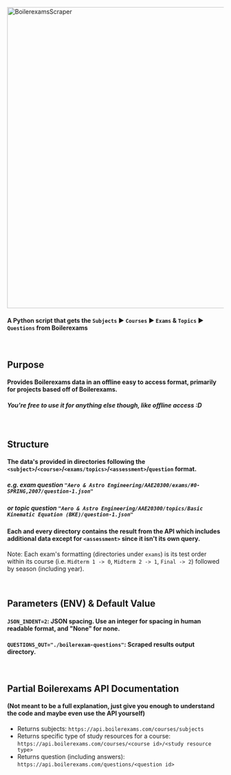 <img width="700" height="auto" alt="BoilerexamsScraper" src="https://github.com/user-attachments/assets/be548c88-11d3-41a4-906a-fad983ee6f78" alt="BoilerexamsScraper" />

#### A Python script that gets the `Subjects` ▶ `Courses` ▶ `Exams` & `Topics` ▶ `Questions` from Boilerexams

<br/>

## Purpose
#### Provides Boilerexams data in an offline easy to access format, primarily for projects based off of Boilerexams.
##### You're free to use it for anything else though, like offline access :D

<br/>

## Structure
#### The data's provided in directories following the `<subject>`/`<course>`/`<exams/topics>`/`<assessment>`/`question` format.
##### e.g. exam question `"Aero & Astro Engineering/AAE20300/exams/#0-SPRING,2007/question-1.json"`
##### or topic question `"Aero & Astro Engineering/AAE20300/topics/Basic Kinematic Equation (BKE)/question-1.json"`
#### Each and every directory contains the result from the API which includes additional data except for `<assessment>` since it isn't its own query.

Note: Each exam's formatting (directories under `exams`) is its test order within its course (i.e. `Midterm 1 -> 0`, `Midterm 2 -> 1`, `Final -> 2`) followed by season (including year).

<br/>

## Parameters (ENV) & Default Value
#### `JSON_INDENT=2`: JSON spacing. Use an integer for spacing in human readable format, and "None" for none.
#### `QUESTIONS_OUT="./boilerexam-questions"`: Scraped results output directory.

<br/>

## Partial Boilerexams API Documentation
#### (Not meant to be a full explanation, just give you enough to understand the code and maybe even use the API yourself)
- Returns subjects: `https://api.boilerexams.com/courses/subjects`
- Returns specific type of study resources for a course: `https://api.boilerexams.com/courses/<course id>/<study resource type>`
- Returns question (including answers): `https://api.boilerexams.com/questions/<question id>`
